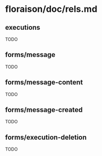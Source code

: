 
# floraison/doc/rels.md

## executions

<a id="executions"></a>

TODO

## forms/message

<a id="forms/message"></a>

TODO

## forms/message-content

<a id="forms/message-content"></a>

TODO

## forms/message-created

<a id="forms/message-created"></a>

TODO

## forms/execution-deletion

<a id="forms/execution-deletion"></a>

TODO


